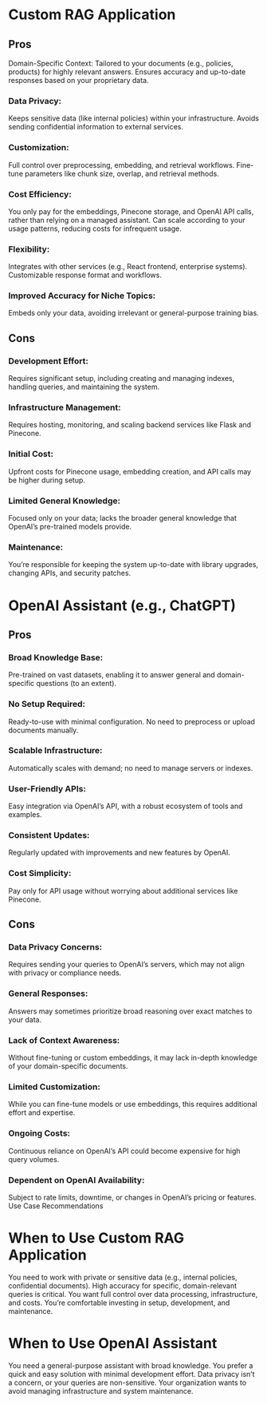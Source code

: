 # Custom RAG Application
## Pros

Domain-Specific Context:
Tailored to your documents (e.g., policies, products) for highly relevant answers.
Ensures accuracy and up-to-date responses based on your proprietary data.

### Data Privacy:
Keeps sensitive data (like internal policies) within your infrastructure.
Avoids sending confidential information to external services.

### Customization:
Full control over preprocessing, embedding, and retrieval workflows.
Fine-tune parameters like chunk size, overlap, and retrieval methods.

### Cost Efficiency:
You only pay for the embeddings, Pinecone storage, and OpenAI API calls, rather than relying on a managed assistant.
Can scale according to your usage patterns, reducing costs for infrequent usage.

### Flexibility:
Integrates with other services (e.g., React frontend, enterprise systems).
Customizable response format and workflows.

### Improved Accuracy for Niche Topics:
Embeds only your data, avoiding irrelevant or general-purpose training bias.

## Cons

### Development Effort:
Requires significant setup, including creating and managing indexes, handling queries, and maintaining the system.

### Infrastructure Management:
Requires hosting, monitoring, and scaling backend services like Flask and Pinecone.

### Initial Cost:
Upfront costs for Pinecone usage, embedding creation, and API calls may be higher during setup.

### Limited General Knowledge:
Focused only on your data; lacks the broader general knowledge that OpenAI’s pre-trained models provide.

### Maintenance:
You’re responsible for keeping the system up-to-date with library upgrades, changing APIs, and security patches.

# OpenAI Assistant (e.g., ChatGPT)
## Pros

### Broad Knowledge Base:

Pre-trained on vast datasets, enabling it to answer general and domain-specific questions (to an extent).

### No Setup Required:
Ready-to-use with minimal configuration.
No need to preprocess or upload documents manually.

### Scalable Infrastructure:
Automatically scales with demand; no need to manage servers or indexes.

### User-Friendly APIs:
Easy integration via OpenAI’s API, with a robust ecosystem of tools and examples.

### Consistent Updates:
Regularly updated with improvements and new features by OpenAI.

### Cost Simplicity:
Pay only for API usage without worrying about additional services like Pinecone.

## Cons

### Data Privacy Concerns:
Requires sending your queries to OpenAI’s servers, which may not align with privacy or compliance needs.

### General Responses:
Answers may sometimes prioritize broad reasoning over exact matches to your data.

### Lack of Context Awareness:
Without fine-tuning or custom embeddings, it may lack in-depth knowledge of your domain-specific documents.

### Limited Customization:
While you can fine-tune models or use embeddings, this requires additional effort and expertise.

### Ongoing Costs:
Continuous reliance on OpenAI’s API could become expensive for high query volumes.

### Dependent on OpenAI Availability:
Subject to rate limits, downtime, or changes in OpenAI’s pricing or features.
Use Case Recommendations

# When to Use Custom RAG Application

You need to work with private or sensitive data (e.g., internal policies, confidential documents).
High accuracy for specific, domain-relevant queries is critical.
You want full control over data processing, infrastructure, and costs.
You’re comfortable investing in setup, development, and maintenance.

# When to Use OpenAI Assistant

You need a general-purpose assistant with broad knowledge.
You prefer a quick and easy solution with minimal development effort.
Data privacy isn’t a concern, or your queries are non-sensitive.
Your organization wants to avoid managing infrastructure and system maintenance.
